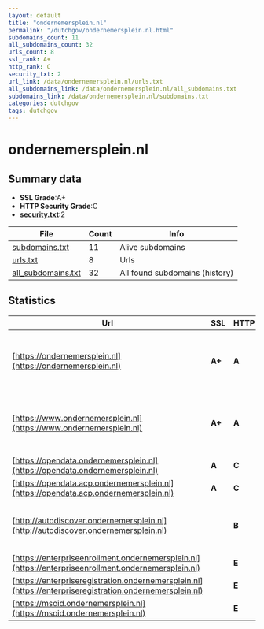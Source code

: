 ```yaml
---
layout: default
title: "ondernemersplein.nl"
permalink: "/dutchgov/ondernemersplein.nl.html"
subdomains_count: 11
all_subdomains_count: 32
urls_count: 8
ssl_rank: A+
http_rank: C
security_txt: 2
url_link: /data/ondernemersplein.nl/urls.txt
all_subdomains_link: /data/ondernemersplein.nl/all_subdomains.txt
subdomains_link: /data/ondernemersplein.nl/subdomains.txt
categories: dutchgov
tags: dutchgov
---
```



# ondernemersplein.nl
## Summary data


 - **SSL Grade**:A+
 - **HTTP Security Grade**:C
 - **[security.txt](https://www.digitaleoverheid.nl/nieuws/standaard-security-txt-nu-verplicht-voor-overheid/)**:2


| File       | Count | Info |
|------------|-------|------|
|[subdomains.txt](/DutchGovScope/data/ondernemersplein.nl/subdomains.txt)|11|Alive subdomains|
|[urls.txt](/DutchGovScope/data/ondernemersplein.nl/urls.txt)|8|Urls|
|[all_subdomains.txt](/DutchGovScope/data/ondernemersplein.nl/all_subdomains.txt)|32|All found subdomains (history)|


## Statistics


| Url | SSL | HTTP | Server | Cookie | HSTS | CORS | CTO | CSP | XFO | XXP | RP |FP| Tech |Title |
|--------|-------|-------|------|------|------|------|------|------|------|------|------|------|------|------|
|[https://ondernemersplein.nl](https://ondernemersplein.nl)| **A+**| **A**|Microsoft-IIS/10.0| |:white_check_mark: | | | | :white_check_mark: | :white_check_mark: | :white_check_mark: | |HSTS IIS:10.0 Microsoft ASP.NET Windows Server||
|[https://www.ondernemersplein.nl](https://www.ondernemersplein.nl)| **A+**| **A**|Microsoft-IIS/10.0| |:white_check_mark: | | | | :white_check_mark: | :white_check_mark: | :white_check_mark: | |HSTS IIS:10.0 Microsoft ASP.NET Windows Server||
|[https://opendata.ondernemersplein.nl](https://opendata.ondernemersplein.nl)| **A**| **C**|| |:white_check_mark: | :warning:| | | | | :white_check_mark: | |HSTS||
|[https://opendata.acp.ondernemersplein.nl](https://opendata.acp.ondernemersplein.nl)| **A**| **C**|| |:white_check_mark: | :warning:| | | | | :white_check_mark: | |HSTS||
|[http://autodiscover.ondernemersplein.nl](http://autodiscover.ondernemersplein.nl)| | **B**|Microsoft-IIS/10.0|:white_check_mark: |:white_check_mark: | | | | :white_check_mark: | :white_check_mark: | :white_check_mark: | |IIS:10.0 Microsoft ASP.NET Windows Server||
|[https://enterpriseenrollment.ondernemersplein.nl](https://enterpriseenrollment.ondernemersplein.nl)| | **E**|| | | | | | | | :white_check_mark: | |HSTS||
|[https://enterpriseregistration.ondernemersplein.nl](https://enterpriseregistration.ondernemersplein.nl)| | **E**|| | | | | | | | :white_check_mark: | |||
|[https://msoid.ondernemersplein.nl](https://msoid.ondernemersplein.nl)| | **E**|| | | | | | | | :white_check_mark: | ||Object moved|

